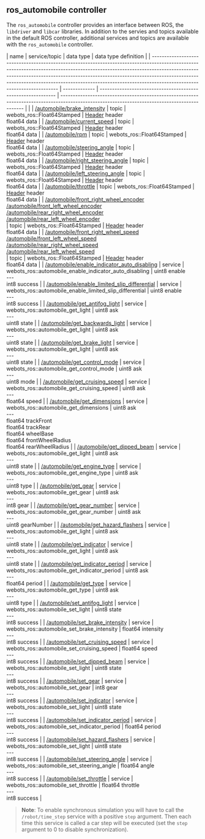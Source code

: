## ros_automobile controller

The `ros_automobile` controller provides an interface between ROS, the
`libdriver` and `libcar` libraries. In addition to the servies and topics
available in the default ROS controller, additional services and topics are
available with the `ros_automobile` controller.

| name                                                                                                                                                                                                                                                                                                                                                             | service/topic | data type                                                    | data type definition                                                                                                                          |
| ---------------------------------------------------------------------------------------------------------------------------------------------------------------------------------------------------------------------------------------------------------------------------------------------------------------------------------------------------------------- | ------------- | ------------------------------------------------------------ | --------------------------------------------------------------------------------------------------------------------------------------------- |  |
| [/automobile/brake\_intensity](driver-library.md#wbu_driver_set_brake_intensity)                                                                                                                                                                                                                                                                                 | topic         | webots\_ros::Float64Stamped                                  | [Header](http://docs.ros.org/api/std_msgs/html/msg/Header.html) header<br/>float64 data                                                       |
| [/automobile/current\_speed](driver-library.md#wbu_driver_get_current_speed)                                                                                                                                                                                                                                                                                     | topic         | webots\_ros::Float64Stamped                                  | [Header](http://docs.ros.org/api/std_msgs/html/msg/Header.html) header<br/>float64 data                                                       |
| [/automobile/rpm](driver-library.md#wbu_driver_get_rpm)                                                                                                                                                                                                                                                                                                          | topic         | webots\_ros::Float64Stamped                                  | [Header](http://docs.ros.org/api/std_msgs/html/msg/Header.html) header<br/>float64 data                                                       |
| [/automobile/steering\_angle](driver-library.md#wbu_driver_set_steering_angle)                                                                                                                                                                                                                                                                                   | topic         | webots\_ros::Float64Stamped                                  | [Header](http://docs.ros.org/api/std_msgs/html/msg/Header.html) header<br/>float64 data                                                       |
| [/automobile/right\_steering\_angle](car-library.md#wbu_car_get_right_steering_angle)                                                                                                                                                                                                                                                                            | topic         | webots\_ros::Float64Stamped                                  | [Header](http://docs.ros.org/api/std_msgs/html/msg/Header.html) header<br/>float64 data                                                       |
| [/automobile/left\_steering\_angle](car-library.md#wbu_car_get_right_steering_angle)                                                                                                                                                                                                                                                                             | topic         | webots\_ros::Float64Stamped                                  | [Header](http://docs.ros.org/api/std_msgs/html/msg/Header.html) header<br/>float64 data                                                       |
| [/automobile/throttle](driver-library.md#wbu_driver_set_throttle)                                                                                                                                                                                                                                                                                                | topic         | webots\_ros::Float64Stamped                                  | [Header](http://docs.ros.org/api/std_msgs/html/msg/Header.html) header<br/>float64 data                                                       |
| [/automobile/front\_right\_wheel\_encoder](car-library.md#wbu_car_get_wheel_encoder)<br/>[/automobile/front\_left\_wheel\_encoder](car-library.md#wbu_car_get_wheel_encoder)<br/>[/automobile/rear\_right\_wheel\_encoder](car-library.md#wbu_car_get_wheel_encoder)<br/>[/automobile/rear\_left\_wheel\_encoder](car-library.md#wbu_car_get_wheel_encoder)<br/> | topic         | webots\_ros::Float64Stamped                                  | [Header](http://docs.ros.org/api/std_msgs/html/msg/Header.html) header<br/>float64 data                                                       |
| [/automobile/front\_right\_wheel\_speed](car-library.md#wbu_car_get_wheel_encoder)<br/>[/automobile/front\_left\_wheel\_speed](car-library.md#wbu_car_get_wheel_encoder)<br/>[/automobile/rear\_right\_wheel\_speed](car-library.md#wbu_car_get_wheel_encoder)<br/>[/automobile/rear\_left\_wheel\_speed](car-library.md#wbu_car_get_wheel_encoder)<br/>         | topic         | webots\_ros::Float64Stamped                                  | [Header](http://docs.ros.org/api/std_msgs/html/msg/Header.html) header<br/>float64 data                                                       |
| [/automobile/enable\_indicator\_auto\_disabling](car-library.md#wbu_car_enable_indicator_auto_disabling)                                                                                                                                                                                                                                                         | service       | webots\_ros::automobile\_enable\_indicator\_auto\_disabling  | uint8 enable<br/>---<br/>int8 success                                                                                                         |
| [/automobile/enable\_limited\_slip\_differential](car-library.md#wbu_car_enable_limited_slip_differential)                                                                                                                                                                                                                                                       | service       | webots\_ros::automobile\_enable\_limited\_slip\_differential | uint8 enable<br/>---<br/>int8 success                                                                                                         |
| [/automobile/get\_antifog\_light](driver-library.md#wbu_driver_set_dipped_beams)                                                                                                                                                                                                                                                                                 | service       | webots\_ros::automobile\_get\_light                          | uint8 ask<br/>---<br/>uint8 state                                                                                                             |
| [/automobile/get\_backwards\_light](car-library.md#wbu_car_get_backwards_lights)                                                                                                                                                                                                                                                                                 | service       | webots\_ros::automobile\_get\_light                          | uint8 ask<br/>---<br/>uint8 state                                                                                                             |
| [/automobile/get\_brake\_light](car-library.md#wbu_car_get_backwards_lights)                                                                                                                                                                                                                                                                                     | service       | webots\_ros::automobile\_get\_light                          | uint8 ask<br/>---<br/>uint8 state                                                                                                             |
| [/automobile/get\_control\_mode](driver-library.md#wbu_driver_get_control_mode)                                                                                                                                                                                                                                                                                  | service       | webots\_ros::automobile\_get\_control\_mode                  | uint8 ask<br/>---<br/>uint8 mode                                                                                                              |
| [/automobile/get\_cruising\_speed](driver-library.md#wbu_driver_set_cruising_speed)                                                                                                                                                                                                                                                                              | service       | webots\_ros::automobile\_get\_cruising\_speed                | uint8 ask<br/>---<br/>float64 speed                                                                                                           |
| [/automobile/get\_dimensions](car-library.md#wbu_car_get_track_front)                                                                                                                                                                                                                                                                                            | service       | webots\_ros::automobile\_get\_dimensions                     | uint8 ask<br/>---<br/>float64 trackFront<br/>float64 trackRear<br/>float64 wheelBase<br/>float64 frontWheelRadius<br/>float64 rearWheelRadius |
| [/automobile/get\_dipped\_beam](driver-library.md#wbu_driver_set_dipped_beams)                                                                                                                                                                                                                                                                                   | service       | webots\_ros::automobile\_get\_light                          | uint8 ask<br/>---<br/>uint8 state                                                                                                             |
| [/automobile/get\_engine\_type](car-library.md#wbu_car_get_type)                                                                                                                                                                                                                                                                                                 | service       | webots\_ros::automobile\_get\_engine\_type                   | uint8 ask<br/>---<br/>uint8 type                                                                                                              |
| [/automobile/get\_gear](driver-library.md#wbu_driver_set_gear)                                                                                                                                                                                                                                                                                                   | service       | webots\_ros::automobile\_get\_gear                           | uint8 ask<br/>---<br/>int8 gear                                                                                                               |
| [/automobile/get\_gear\_number](driver-library.md#wbu_driver_set_gear)                                                                                                                                                                                                                                                                                           | service       | webots\_ros::automobile\_get\_gear\_number                   | uint8 ask<br/>---<br/>uint8 gearNumber                                                                                                        |
| [/automobile/get\_hazard\_flashers](driver-library.md#wbu_driver_set_dipped_beams)                                                                                                                                                                                                                                                                               | service       | webots\_ros::automobile\_get\_light                          | uint8 ask<br/>---<br/>uint8 state                                                                                                             |
| [/automobile/get\_indicator](driver-library.md#wbu_driver_set_dipped_beams)                                                                                                                                                                                                                                                                                      | service       | webots\_ros::automobile\_get\_light                          | uint8 ask<br/>---<br/>uint8 state                                                                                                             |
| [/automobile/get\_indicator\_period](car-library.md#wbu_car_set_indicator_period)                                                                                                                                                                                                                                                                                | service       | webots\_ros::automobile\_get\_indicator\_period              | uint8 ask<br/>---<br/>float64 period                                                                                                          |
| [/automobile/get\_type](car-library.md#wbu_car_get_type)                                                                                                                                                                                                                                                                                                         | service       | webots\_ros::automobile\_get\_type                           | uint8 ask<br/>---<br/>uint8 type                                                                                                              |
| [/automobile/set\_antifog\_light](driver-library.md#wbu_driver_set_dipped_beams)                                                                                                                                                                                                                                                                                 | service       | webots\_ros::automobile\_set\_light                          | uint8 state<br/>---<br/>int8 success                                                                                                          |
| [/automobile/set\_brake\_intensity](driver-library.md#wbu_driver_set_brake_intensity)                                                                                                                                                                                                                                                                            | service       | webots\_ros::automobile\_set\_brake\_intensity               | float64 intensity<br/>---<br/>int8 success                                                                                                        |
| [/automobile/set\_cruising\_speed](driver-library.md#wbu_driver_set_cruising_speed)                                                                                                                                                                                                                                                                              | service       | webots\_ros::automobile\_set\_cruising\_speed                | float64 speed<br/>---<br/>int8 success                                                                                                        |
| [/automobile/set\_dipped\_beam](driver-library.md#wbu_driver_set_dipped_beams)                                                                                                                                                                                                                                                                                   | service       | webots\_ros::automobile\_set\_light                          | uint8 state<br/>---<br/>int8 success                                                                                                          |
| [/automobile/set\_gear](driver-library.md#wbu_driver_set_gear)                                                                                                                                                                                                                                                                                                   | service       | webots\_ros::automobile\_set\_gear                           | int8 gear<br/>---<br/>int8 success                                                                                                            |
| [/automobile/set\_indicator](driver-library.md#wbu_driver_set_indicator)                                                                                                                                                                                                                                                                                         | service       | webots\_ros::automobile\_set\_light                          | uint8 state<br/>---<br/>int8 success                                                                                                          |
| [/automobile/set\_indicator\_period](car-library.md#wbu_car_set_indicator_period)                                                                                                                                                                                                                                                                                | service       | webots\_ros::automobile\_set\_indicator\_period              | float64 period<br/>---<br/>int8 success                                                                                                       |
| [/automobile/set\_hazard\_flashers](driver-library.md#wbu_driver_set_indicator)                                                                                                                                                                                                                                                                                  | service       | webots\_ros::automobile\_set\_light                          | uint8 state<br/>---<br/>int8 success                                                                                                          |
| [/automobile/set\_steering\_angle](driver-library.md#wbu_driver_set_steering_angle)                                                                                                                                                                                                                                                                              | service       | webots\_ros::automobile\_set\_steering\_angle                | float64 angle<br/>---<br/>int8 success                                                                                                        |
| [/automobile/set\_throttle](driver-library.md#wbu_driver_set_throttle)                                                                                                                                                                                                                                                                                           | service       | webots\_ros::automobile\_set\_throttle                       | float64 throttle<br/>---<br/>int8 success                                                                                                     |

> **Note**:
To enable synchronous simulation you will have to call the `/robot/time_step`
service with a positive `step` argument. Then each time this service is called a
car step will be executed (set the `step` argument to 0 to disable
synchronization).
